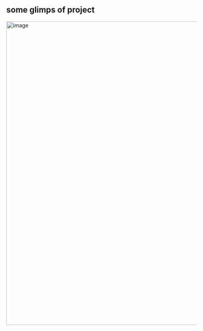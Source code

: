 ## some glimps of project

<img width="1873" height="803" alt="image" src="https://github.com/user-attachments/assets/2188e862-9ab8-41a2-b681-f4c4eef52707" />
